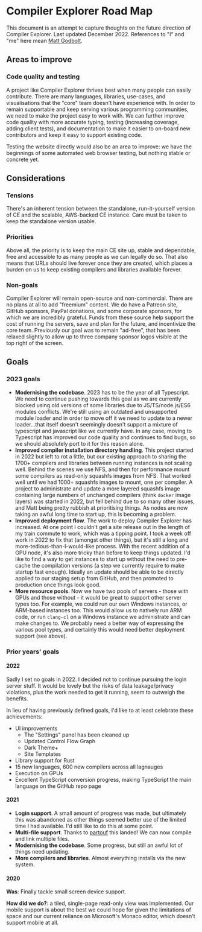 # Compiler Explorer Road Map

This document is an attempt to capture thoughts on the future direction of Compiler Explorer. Last updated
December 2022. References to "I" and "me" here mean [Matt Godbolt](https://github.com/mattgodbolt).

## Areas to improve

### Code quality and testing

A project like Compiler Explorer thrives best when many people can easily contribute. There are many languages,
libraries, use-cases, and visualisations that the "core" team doesn't have experience with. In order to remain
supportable and keep serving various programming communities, we need to make the project easy to work with. We can
further improve code quality with more accurate typing, testing (increasing coverage, adding client tests), and
documentation to make it easier to on-board new contributors and keep it easy to support existing code.

Testing the website directly would also be an area to improve: we have the beginnings of some automated web browser
testing, but nothing stable or concrete yet.

## Considerations

### Tensions

There's an inherent tension between the standalone, run-it-yourself version of CE and the scalable, AWS-backed CE
instance. Care must be taken to keep the standalone version usable.

### Priorities

Above all, the priority is to keep the main CE site up, stable and dependable, free and accessible to as many people as
we can legally do so. That also means that URLs should live forever once they are created, which places a burden on us
to keep existing compilers and libraries available forever.

### Non-goals

Compiler Explorer will remain open-source and non-commercial. There are no plans at all to add "freemium" content. We do
have a Patreon site, GitHub sponsors, PayPal donations, and some corporate sponsors, for which we are incredibly
grateful. Funds from these source help support the cost of running the servers, save and plan for the future, and
incentivize the core team. Previously our goal was to remain "ad-free", that has been relaxed slightly to allow up to
three company sponsor logos visible at the top right of the screen.

## Goals

### 2023 goals

- **Modernising the codebase**. 2023 has to be the year of all Typescript. We need to continue pushing towards this goal
  as we are currently blocked using old versions of some libraries due to JS/TS/node.js/ES6 modules conflicts. We're
  still using an outdated and unsupported module loader and in order to move off it we need to update to a newer
  loader...that itself doesn't seemingly doesn't support a mixture of typescript and javascript like we currently have.
  In any case, moving to Typescript has improved our code quality and continues to find bugs, so we should absolutely
  port to it for this reason alone.
- **Improved compiler installation directory handling**. This project started in 2022 but left to rot a little, but our
  existing approach to sharing the 1700+ compilers and libraries between running instances is not scaling well. Behind
  the scenes we use NFS, and then for performance mount some compilers as read-only squashfs images from NFS. That
  worked well until we had 1000+ squashfs images to mount, one per compiler. A project to administrate and update a more
  layered squashfs image containing large numbers of unchanged compilers (think `docker` image layers) was started in
  2022, but fell behind due to so many other issues, and Matt being pretty rubbish at prioritising things. As nodes are
  now taking an awful long time to start up, this is becoming a problem.
- **Improved deployment flow**. The work to deploy Compiler Explorer has increased. At one point I couldn't get a site
  release out in the length of my train commute to work, which was a tipping point. I took a week off work in 2022 to
  fix that (amongst other things), but it's still a long and more-tedious-than-I-would-like process. With the recent
  addition of a GPU node, it's also more tricky than before to keep things updated. I'd like to find a way to get
  instances to start up without the need to pre-cache the compilation versions (a step we currently require to make
  startup fast enough). Ideally an update should be able to be directly applied to our staging setup from GitHub, and
  then promoted to production once things look good.
- **More resource pools**. Now we have two pools of servers - those with GPUs and those without - it would be great to
  support other server types too. For example, we could run our own Windows instances, or ARM-based instances too. This
  would allow us to natively run ARM code, or run `clang-cl` on a Windows instance we administrate and can make changes
  to. We probably need a better way of expressing the various pool types, and certainly this would need better
  deployment support (see above).

### Prior years' goals

#### 2022

Sadly I set no goals in 2022. I decided not to continue pursuing the login server stuff. It would be lovely but the
risks of data leakage/privacy violations, plus the work needed to get it running, seem to outweigh the benefits.

In lieu of having previously defined goals, I'd like to at least celebrate these achievements:

- UI improvements
  - The "Settings" panel has been cleaned up
  - Updated Control Flow Graph
  - Dark Theme+
  - Site Templates
- Library support for Rust
- 15 new languages, 600 new compilers across all lagnauges
- Execution on GPUs
- Excellent TypeScript conversion progress, making TypeScript the main language on the GitHub repo page

#### 2021

- **Login support**. A small amount of progress was made, but ultimately this was abandoned as other things seemed
  better use of the limited time I had available. I'd still like to do this at some point.
- **Multi-file support**. Thanks to [partouf](https://github.com/partouf) this landed! We can now compile and link
  multiple files.
- **Modernising the codebase**. Some progress, but still an awful lot of things need updating.
- **More compilers and libraries**. Almost everything installs via the new system.

#### 2020

**Was**: Finally tackle small screen device support.

**How did we do?**: a tiled, single-page read-only view was implemented. Our mobile support is about the best we could
hope for given the limitations of space and our current reliance on Microsoft's Monaco editor, which doesn't support
mobile at all.
